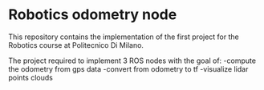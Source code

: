 # Robotics odometry node

This repository contains the implementation of the first project for the Robotics course at Politecnico Di Milano.

The project required to implement 3 ROS nodes with the goal of:
-compute the odometry from gps data
-convert from odometry to tf
-visualize lidar points clouds
